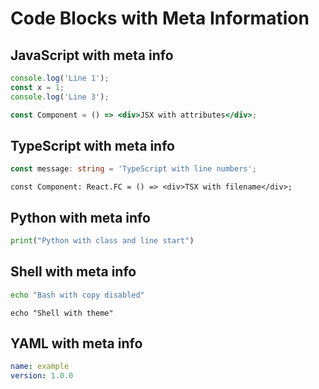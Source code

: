 # Code Blocks with Meta Information

## JavaScript with meta info

```javascript {highlight: [1, 3]}
console.log('Line 1');
const x = 1;
console.log('Line 3');
```

```jsx {.class #id}
const Component = () => <div>JSX with attributes</div>;
```

## TypeScript with meta info

```typescript {linenos=table}
const message: string = 'TypeScript with line numbers';
```

```tsx filename="Component.tsx"
const Component: React.FC = () => <div>TSX with filename</div>;
```

## Python with meta info

```python {.python-code startFrom="10"}
print("Python with class and line start")
```

## Shell with meta info

```bash {copy: false}
echo "Bash with copy disabled"
```

```shell {theme: "dark"}
echo "Shell with theme"
```

## YAML with meta info

```yml {collapse: true}
name: example
version: 1.0.0
```
